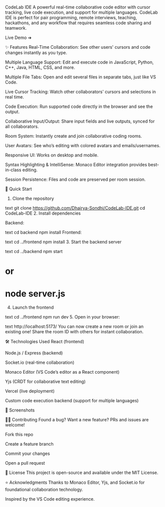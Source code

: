 CodeLab IDE
A powerful real-time collaborative code editor with cursor tracking, live code execution, and support for multiple languages. CodeLab IDE is perfect for pair programming, remote interviews, teaching, hackathons, and any workflow that requires seamless code sharing and teamwork.

Live Demo ➔

✨ Features
Real-Time Collaboration: See other users' cursors and code changes instantly as you type.

Multiple Language Support: Edit and execute code in JavaScript, Python, C++, Java, HTML, CSS, and more.

Multiple File Tabs: Open and edit several files in separate tabs, just like VS Code.

Live Cursor Tracking: Watch other collaborators' cursors and selections in real time.

Code Execution: Run supported code directly in the browser and see the output.

Collaborative Input/Output: Share input fields and live outputs, synced for all collaborators.

Room System: Instantly create and join collaborative coding rooms.

User Avatars: See who’s editing with colored avatars and emails/usernames.

Responsive UI: Works on desktop and mobile.

Syntax Highlighting & IntelliSense: Monaco Editor integration provides best-in-class editing.

Session Persistence: Files and code are preserved per room session.

🚀 Quick Start
1. Clone the repository

text
git clone https://github.com/Dhairya-Sondhi/CodeLab-IDE.git
cd CodeLab-IDE
2. Install dependencies

Backend:

text
cd backend
npm install
Frontend:

text
cd ../frontend
npm install
3. Start the backend server

text
cd ../backend
npm start
# or
# node server.js
4. Launch the frontend

text
cd ../frontend
npm run dev
5. Open in your browser:

text
http://localhost:5173/
You can now create a new room or join an existing one! Share the room ID with others for instant collaboration.

🛠️ Technologies Used
React (frontend)

Node.js / Express (backend)

Socket.io (real-time collaboration)

Monaco Editor (VS Code’s editor as a React component)

Yjs (CRDT for collaborative text editing)

Vercel (live deployment)

Custom code execution backend (support for multiple languages)

📸 Screenshots
<!-- Add your screenshots in /assets and update these paths if you'd like -->
🧑‍💻 Contributing
Found a bug? Want a new feature? PRs and issues are welcome!

Fork this repo

Create a feature branch

Commit your changes

Open a pull request

📄 License
This project is open-source and available under the MIT License.

⭐ Acknowledgments
Thanks to Monaco Editor, Yjs, and Socket.io for foundational collaboration technology.

Inspired by the VS Code editing experience.
 
